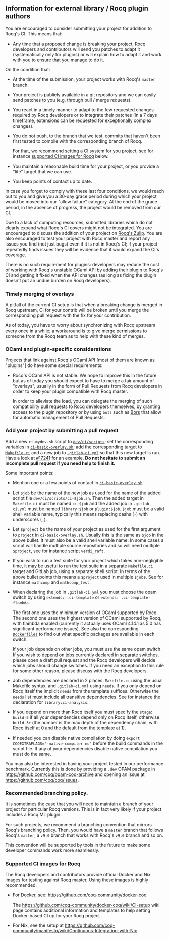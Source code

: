 Information for external library / Rocq plugin authors
-----------------------------------------------------

You are encouraged to consider submitting your project for addition to
Rocq's CI. This means that:

- Any time that a proposed change is breaking your project, Rocq
  developers and contributors will send you patches to adapt it
  (systematically only for plugins) or
  will explain how to adapt it and work with you to ensure that you
  manage to do it.

On the condition that:

- At the time of the submission, your project works with Rocq's
  `master` branch.

- Your project is publicly available in a git repository and we can easily
  send patches to you (e.g. through pull / merge requests).

- You react in a timely manner to adapt to the few requested changes
  required by Rocq developers or to integrate their patches (in a 7 days timeframe,
  extensions can be requested for exceptionally complex changes).

- You do not push, to the branch that we test, commits that haven't been
  first tested to compile with the corresponding branch of Rocq.

  For that, we recommend setting a CI system for you project, see for instance
  [supported CI images for Rocq](#supported-ci-images-for-rocq) below.

- You maintain a reasonable build time for your project, or you provide
  a "lite" target that we can use.

- You keep points of contact up to date.

In case you forget to comply with these last four conditions, we would reach
out to you and give you a 30-day grace period during which your project
would be moved into our "allow failure" category. At the end of the grace
period, in the absence of progress, the project would be removed from our
CI.

Due to a lack of computing resources, submitted libraries which do not
clearly expand what Rocq's CI covers might not be integrated. You are
encouraged to discuss the addition of your project on [Rocq's
Zulip](https://coq.zulipchat.com/). You are also encouraged to test
your project with Rocq master and report any issues you find (not just
bugs) even if it is not in Rocq's CI; if your project repeatedly finds
issues they will be evidence that it would expand the CI's coverage.

There is no such requirement for plugins: developers may reduce the
cost of working with Rocq's unstable OCaml API by adding
their plugin to Rocq's CI and getting it fixed when the API changes (as long
as fixing the plugin doesn't put an undue burden on Rocq developers).

### Timely merging of overlays

A pitfall of the current CI setup is that when a breaking change is
merged in Rocq upstream, CI for your contrib will be broken until you
merge the corresponding pull request with the fix for your contribution.

As of today, you have to worry about synchronizing with Rocq upstream
every once in a while; a workaround is to give merge permissions to
someone from the Rocq team as to help with these kind of merges.

### OCaml and plugin-specific considerations

Projects that link against Rocq's OCaml API [most of them are known
as "plugins"] do have some special requirements:

- Rocq's OCaml API is not stable. We hope to improve this in the future
  but as of today you should expect to have to merge a fair amount of
  "overlays", usually in the form of Pull Requests from Rocq developers
  in order to keep your plugin compatible with Rocq master.

  In order to alleviate the load, you can delegate the merging of such
  compatibility pull requests to Rocq developers themselves, by
  granting access to the plugin repository or by using `bots` such as
  [Bors](https://github.com/apps/bors) that allow for automatic
  management of Pull Requests.

### Add your project by submitting a pull request

Add a new `ci-mydev.sh` script to [`dev/ci/scripts`](scripts); set the corresponding
variables in [`ci-basic-overlay.sh`](ci-basic-overlay.sh); add the
corresponding target to [`Makefile.ci`](../../Makefile.ci) and a new job to
[`.gitlab-ci.yml`](../../.gitlab-ci.yml) so that this new target is run.
Have a look at [#17241](https://github.com/coq/coq/pull/17241/files) for an
example. **Do not hesitate to submit an incomplete pull request if you need
help to finish it.**

Some important points:

- Mention one or a few points of contact in
  [`ci-basic-overlay.sh`](ci-basic-overlay.sh).

- Let `$job` be the name of the new job as used for the name of
  the added script file `dev/ci/scripts/ci-$job.sh`. Then the added target
  in `Makefile.ci` must be named `ci-$job` and the added job in
  `.gitlab-ci.yml` must be named `library:$job` or
  `plugin:$job`. `$job` must be a valid shell variable name,
  typically this means replacing dashs (`-`) with underscores (`_`).

- Let `$project` be the name of your project as used for the first
  argument to `project` in `ci-basic-overlay.sh`. Usually this is the
  same as `$job` in the above bullet. It must also be a valid
  shell variable name. In some cases a script will handle multiple
  source repositories and so will need multiple `$project`, see for
  instance script `verdi_raft`.

- If you wish to run a test suite for your project which takes
  non-negligible time, it may be useful to run the test suite in a
  separate `Makefile.ci` target and GitLab job, using a separate shell
  script. In terms of the above bullet points this means a `$project`
  used in multiple `$job`s. See for instance `mathcomp` and `mathcomp_test`.

- When declaring the job in `.gitlab-ci.yml` you must choose the opam
  switch by using `extends: .ci-template` or `extends: .ci-template-flambda`.

  The first one uses the minimum version of OCaml supported by Rocq.
  The second one uses the highest version of OCaml supported by Rocq,
  with flambda enabled (currently it actually uses OCaml 4.14.1 as 5.0
  has significant performance issues). See also the corresponding
  [`Dockerfiles`](docker/) to find out what
  specific packages are available in each switch.

  If your job depends on other jobs, you must use the same opam
  switch. If you wish to depend on jobs currently declared in separate
  switches, please open a draft pull request and the Rocq developers
  will decide which jobs should change switches. If you need an
  exception to this rule for some other reason, please discuss with
  the Rocq developers.

- Job dependencies are declared in 2 places: `Makefile.ci` using the
  usual Makefile syntax, and `.gitlab-ci.yml` using `needs`. If you
  only depend on Rocq itself the implicit `needs` from the template
  suffices. Otherwise the `needs` list must include all transitive
  dependencies. See for instance the declaration for
  `library:ci-analysis`.

- If you depend on more than Rocq itself you must specify the `stage`:
  `build-2` if all your dependencies depend only on Rocq itself,
  otherwise `build-3+` (the number is the max depth of the dependency
  chain, with Rocq itself at 0 and the default from the template at 1).

- If needed you can disable native compilation by doing `export
  COQEXTRAFLAGS='-native-compiler no'` before the build commands in
  the script file. If any of your dependencies disable native
  compilation you must do the same.

You may also be interested in having your project tested in our
performance benchmark. Currently this is done by providing a `.dev` OPAM package
in https://github.com/coq/opam-coq-archive and opening an issue at
https://github.com/coq/coq/issues.

### Recommended branching policy.

It is sometimes the case that you will need to maintain a branch of
your project for particular Rocq versions. This is in fact very likely
if your project includes a Rocq ML plugin.

For such projects, we recommend a branching convention that mirrors
Rocq's branching policy. Then, you would have a `master` branch that
follows Rocq's `master`, a `v9.0` branch that works with Rocq's `v9.0`
branch and so on.

This convention will be supported by tools in the future to make some
developer commands work more seamlessly.

### Supported CI images for Rocq

The Rocq developers and contributors provide official Docker and Nix
images for testing against Rocq master. Using these images is highly
recommended:

- For Docker, see: https://github.com/coq-community/docker-coq

  The https://github.com/coq-community/docker-coq/wiki/CI-setup wiki
  page contains additional information and templates to help setting
  Docker-based CI up for your Rocq project

- For Nix, see the setup at
  https://github.com/coq-community/manifesto/wiki/Continuous-Integration-with-Nix
